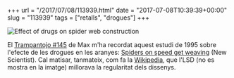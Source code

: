 +++
url = "/2017/07/08/113939.html"
date = "2017-07-08T10:39:39+00:00"
slug = "113939"
tags = ["retalls", "drogues"]
+++

<img src="/uploads/2019/64fad7a5e0.jpg" alt="Effect of drugs on spider web construction" />

El [Trampantojo #145](https://max-elblog.blogspot.com.es/2017/07/trampantojo-145.html) de Max m'ha recordat aquest estudi de 1995 sobre l'efecte de les drogues en les aranyes: [Spiders on speed get weaving](https://www.newscientist.com/article/mg14619750.500-spiders-on-speed-get-weaving) (New Scientist). Cal matisar, tanmateix, com fa la [Wikipedia](https://en.wikipedia.org/wiki/Effect_of_psychoactive_drugs_on_animals), que l'LSD (no es mostra en la imatge) millorava la regularitat dels dissenys.